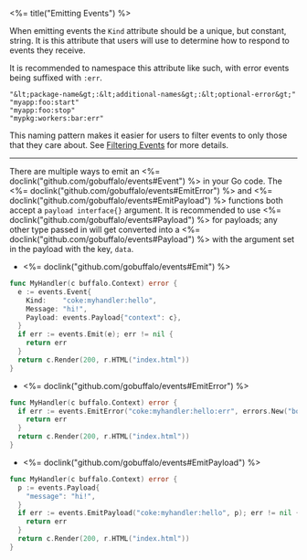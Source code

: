 <%= title("Emitting Events") %>

When emitting events the `Kind` attribute should be a unique, but constant, string. It is this attribute that users will use to determine how to respond to events they receive.

It is recommended to namespace this attribute like such, with error events being suffixed with `:err`.

```plain
"&lt;package-name&gt;:&lt;additional-names&gt;:&lt;optional-error&gt;"
"myapp:foo:start"
"myapp:foo:stop"
"mypkg:workers:bar:err"
```

This naming pattern makes it easier for users to filter events to only those that they care about. See [Filtering Events](#filtering-events) for more details.

---

There are multiple ways to emit an <%= doclink("github.com/gobuffalo/events#Event") %> in your Go code. The <%= doclink("github.com/gobuffalo/events#EmitError") %> and <%= doclink("github.com/gobuffalo/events#EmitPayload") %> functions both accept a `payload interface{}` argument. It is recommended to use <%= doclink("github.com/gobuffalo/events#Payload") %> for payloads; any other type passed in will get converted into a <%= doclink("github.com/gobuffalo/events#Payload") %> with the argument set in the payload with the key, `data`.

* <%= doclink("github.com/gobuffalo/events#Emit") %>

```go
func MyHandler(c buffalo.Context) error {
  e := events.Event{
    Kind:    "coke:myhandler:hello",
    Message: "hi!",
    Payload: events.Payload{"context": c},
  }
  if err := events.Emit(e); err != nil {
    return err
  }
  return c.Render(200, r.HTML("index.html"))
}
```

* <%= doclink("github.com/gobuffalo/events#EmitError") %>

```go
func MyHandler(c buffalo.Context) error {
  if err := events.EmitError("coke:myhandler:hello:err", errors.New("boom"), c); err != nil {
    return err
  }
  return c.Render(200, r.HTML("index.html"))
}
```

* <%= doclink("github.com/gobuffalo/events#EmitPayload") %>

```go
func MyHandler(c buffalo.Context) error {
  p := events.Payload{
    "message": "hi!",
  }
  if err := events.EmitPayload("coke:myhandler:hello", p); err != nil {
    return err
  }
  return c.Render(200, r.HTML("index.html"))
}
```


